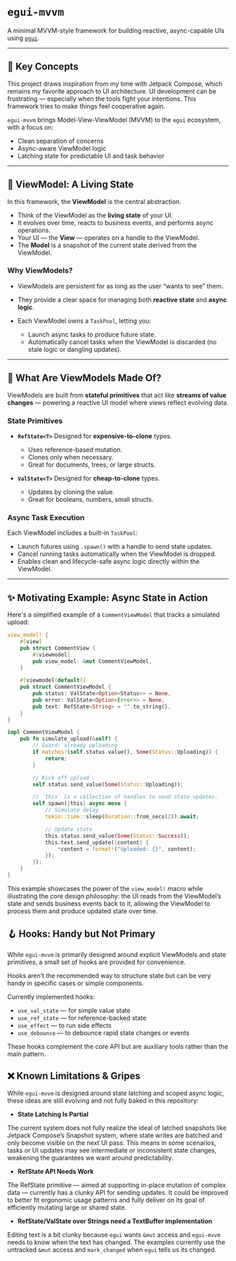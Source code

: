 # `egui-mvvm`

A minimal MVVM-style framework for building reactive, async-capable UIs using [`egui`](https://github.com/emilk/egui).

---

## 🧠 Key Concepts

This project draws inspiration from my time with Jetpack Compose, which remains my favorite approach to UI architecture.
UI development can be frustrating — especially when the tools fight your intentions. This framework tries to make things
feel cooperative again.

`egui-mvvm` brings Model-View-ViewModel (MVVM) to the `egui` ecosystem, with a focus on:

- Clean separation of concerns
- Async-aware ViewModel logic
- Latching state for predictable UI and task behavior

---

## 🧱 ViewModel: A Living State

In this framework, the **ViewModel** is the central abstraction.

* Think of the ViewModel as the **living state** of your UI.
* It evolves over time, reacts to business events, and performs async operations.
* Your UI — the **View** — operates on a handle to the ViewModel.
* The **Model** is a snapshot of the current state derived from the ViewModel.

### Why ViewModels?

* ViewModels are persistent for as long as the user “wants to see” them.
* They provide a clear space for managing both **reactive state** and **async logic**.
* Each ViewModel owns a `TaskPool`, letting you:

    * Launch async tasks to produce future state.
    * Automatically cancel tasks when the ViewModel is discarded (no stale logic or dangling updates).

---

## 🧬 What Are ViewModels Made Of?

ViewModels are built from **stateful primitives** that act like **streams of value changes** — powering a reactive UI
model where views reflect evolving data.

### State Primitives

* **`RefState<T>`**
  Designed for **expensive-to-clone** types.

    * Uses reference-based mutation.
    * Clones only when necessary.
    * Great for documents, trees, or large structs.

* **`ValState<T>`**
  Designed for **cheap-to-clone** types.

    * Updates by cloning the value.
    * Great for booleans, numbers, small structs.

### Async Task Execution

Each ViewModel includes a built-in `TaskPool`:

* Launch futures using `.spawn()` with a handle to send state updates.
* Cancel running tasks automatically when the ViewModel is dropped.
* Enables clean and lifecycle-safe async logic directly within the ViewModel.

---

## ✨ Motivating Example: Async State in Action

Here's a simplified example of a `CommentViewModel` that tracks a simulated upload:

```rust
view_model! {
    #[view]
    pub struct CommentView {
        #[viewmodel]
        pub view_model: &mut CommentViewModel,
    }

    #[viewmodel(default)]
    pub struct CommentViewModel {
        pub status: ValState<Option<Status>> = None,
        pub error: ValState<Option<Error>> = None,
        pub text: RefState<String> = "".to_string(),
    }
}

impl CommentViewModel {
    pub fn simulate_upload(&self) {
        // Guard: already uploading
        if matches!(self.status.value(), Some(Status::Uploading)) {
            return;
        }

        // Kick off upload
        self.status.send_value(Some(Status::Uploading));

        // `this` is a collection of handles to send state updates.
        self.spawn(|this| async move {
            // Simulate delay
            tokio::time::sleep(Duration::from_secs(2)).await;

            // Update state
            this.status.send_value(Some(Status::Success));
            this.text.send_update(|content| {
                *content = format!("Uploaded: {}", content);
            });
        });
    }
}
```

This example showcases the power of the `view_model!` macro while illustrating the core design philosophy: the UI reads
from the ViewModel’s state and sends business events back to it, allowing the ViewModel to process them and produce
updated state over time.

## 🪝 Hooks: Handy but Not Primary

While `egui-mvvm` is primarily designed around explicit ViewModels and state primitives, a small set of hooks are
provided for convenience.

Hooks aren’t the recommended way to structure state but can be very handy in specific cases or simple
components.

Currently implemented hooks:

- `use_val_state` — for simple value state
- `use_ref_state` — for reference-backed state
- `use_effect` — to run side effects
- `use_debounce` — to debounce rapid state changes or events

These hooks complement the core API but are auxiliary tools rather than the main pattern.

## ❌ Known Limitations & Gripes

While `egui-mvvm` is designed around state latching and scoped async logic, these ideas are still evolving and not fully
baked in this repository:

- **State Latching Is Partial**

The current system does not fully realize the ideal of latched snapshots like Jetpack Compose’s Snapshot system, where
state writes are batched and only become visible on the next UI pass.
This means in some scenarios, tasks or UI updates may see intermediate or inconsistent state changes, weakening the
guarantees we want around predictability.

- **RefState API Needs Work**

The RefState primitive — aimed at supporting in-place mutation of complex data — currently has a clunky API for sending
updates.
It could be improved to better fit ergonomic usage patterns and fully deliver on its goal of efficiently mutating large
or shared state.

- **RefState/ValState over Strings need a TextBuffer implementation**

Editing text is a bit clunky because `egui` wants `&mut` access and `egui-mvvm` needs to know when the text has changed.
The examples currently use the untracked `&mut` access and `mark_changed` when `egui` tells us its changed. 
